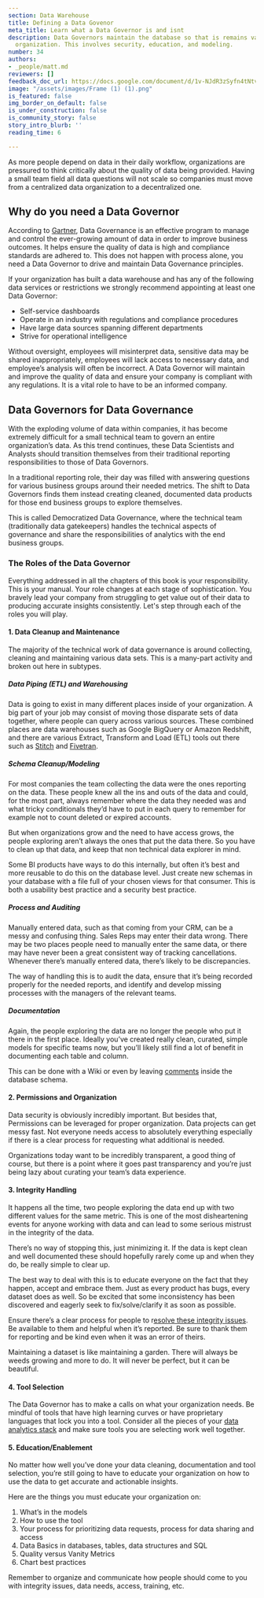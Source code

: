 ```yaml
---
section: Data Warehouse
title: Defining a Data Govenor
meta_title: Learn what a Data Governor is and isnt
description: Data Governors maintain the database so that is remains valuable to an
  organization. This involves security, education, and modeling.
number: 34
authors:
- _people/matt.md
reviewers: []
feedback_doc_url: https://docs.google.com/document/d/1v-NJdR3zSyfn4tNtvoTLM_52SJbS2lVLudaSVxlRXdw/edit?usp=sharing
image: "/assets/images/Frame (1) (1).png"
is_featured: false
img_border_on_default: false
is_under_construction: false
is_community_story: false
story_intro_blurb: ''
reading_time: 6

---
```

As more people depend on data in their daily workflow, organizations are pressured to think critically about the quality of data being provided. Having a small team field all data questions will not scale so companies must move from a centralized data organization to a decentralized one.

## Why do you need a Data Governor

According to [Gartner](https://www.gartner.com/webinar/1884416), Data Governance is an effective program to manage and control the ever-growing amount of data in order to improve business outcomes. It helps ensure the quality of data is high and compliance standards are adhered to. This does not happen with process alone, you need a Data Governor to drive and maintain Data Governance principles.

If your organization has built a data warehouse and has any of the following data services or restrictions we strongly recommend appointing at least one Data Governor:

* Self-service dashboards
* Operate in an industry with regulations and compliance procedures
* Have large data sources spanning different departments
* Strive for operational intelligence

Without oversight, employees will misinterpret data, sensitive data may be shared inappropriately, employees will lack access to necessary data, and employee’s analysis will often be incorrect. A Data Governor will maintain and improve the quality of data and ensure your company is compliant with any regulations. It is a vital role to have to be an informed company.

## Data Governors for Data Governance

With the exploding volume of data within companies, it has become extremely difficult for a small technical team to govern an entire organization’s data. As this trend continues, these Data Scientists and Analysts should transition themselves from their traditional reporting responsibilities to those of Data Governors.

In a traditional reporting role, their day was filled with answering questions for various business groups around their needed metrics. The shift to Data Governors finds them instead creating cleaned, documented data products for those end business groups to explore themselves.

This is called Democratized Data Governance, where the technical team (traditionally data gatekeepers) handles the technical aspects of governance and share the responsibilities of analytics with the end business groups.

### The Roles of the Data Governor

Everything addressed in all the chapters of this book is your responsibility. This is your manual. Your role changes at each stage of sophistication. You bravely lead your company from struggling to get value out of their data to producing accurate insights consistently. Let's step through each of the roles you will play.

#### 1. Data Cleanup and Maintenance

The majority of the technical work of data governance is around collecting, cleaning and maintaining various data sets. This is a many-part activity and broken out here in subtypes.

##### Data Piping (ETL) and Warehousing

Data is going to exist in many different places inside of your organization. A big part of your job may consist of moving those disparate sets of data together, where people can query across various sources. These combined places are data warehouses such as Google BigQuery or Amazon Redshift, and there are various Extract, Transform and Load (ETL) tools out there such as [Stitch](https://www.stitchdata.com/) and [Fivetran](https://fivetran.com/).

##### Schema Cleanup/Modeling

For most companies the team collecting the data were the ones reporting on the data. These people knew all the ins and outs of the data and could, for the most part, always remember where the data they needed was and what tricky conditionals they’d have to put in each query to remember for example not to count deleted or expired accounts.

But when organizations grow and the need to have access grows, the people exploring aren’t always the ones that put the data there. So you have to clean up that data, and keep that non technical data explorer in mind.

Some BI products have ways to do this internally, but often it’s best and more reusable to do this on the database level. Just create new schemas in your database with a file full of your chosen views for that consumer. This is both a usability best practice and a security best practice.

##### Process and Auditing

Manually entered data, such as that coming from your CRM, can be a messy and confusing thing. Sales Reps may enter their data wrong. There may be two places people need to manually enter the same data, or there may have never been a great consistent way of tracking cancellations. Whenever there’s manually entered data, there’s likely to be discrepancies.

The way of handling this is to audit the data, ensure that it’s being recorded properly for the needed reports, and identify and develop missing processes with the managers of the relevant teams.

##### Documentation

Again, the people exploring the data are no longer the people who put it there in the first place. Ideally you’ve created really clean, curated, simple models for specific teams now, but you’ll likely still find a lot of benefit in documenting each table and column.

This can be done with a Wiki or even by leaving [comments](https://www.postgresql.org/docs/9.1/static/sql-comment.html) inside the database schema.

#### 2. Permissions and Organization

Data security is obviously incredibly important. But besides that, Permissions can be leveraged for proper organization. Data projects can get messy fast. Not everyone needs access to absolutely everything especially if there is a clear process for requesting what additional is needed.

Organizations today want to be incredibly transparent, a good thing of course, but there is a point where it goes past transparency and you’re just being lazy about curating your team’s data experience.

#### 3. Integrity Handling

It happens all the time, two people exploring the data end up with two different values for the same metric. This is one of the most disheartening events for anyone working with data and can lead to some serious mistrust in the integrity of the data.

There’s no way of stopping this, just minimizing it. If the data is kept clean and well documented these should hopefully rarely come up and when they do, be really simple to clear up.

The best way to deal with this is to educate everyone on the fact that they happen, accept and embrace them. Just as every product has bugs, every dataset does as well. So be excited that some inconsistency has been discovered and eagerly seek to fix/solve/clarify it as soon as possible.

Ensure there’s a clear process for people to r[esolve these integrity issues](https://blog.chartio.com/posts/the-boy-scout-rule-for-data). Be available to them and helpful when it’s reported. Be sure to thank them for reporting and be kind even when it was an error of theirs.

Maintaining a dataset is like maintaining a garden. There will always be weeds growing and more to do. It will never be perfect, but it can be beautiful.

#### 4. Tool Selection

The Data Governor has to make a calls on what your organization needs. Be mindful of tools that have high learning curves or have proprietary languages that lock you into a tool. Consider all the pieces of your [data analytics stack](https://dataschool.com/data-governance/evaluating-data-stack-technologies/) and make sure tools you are selecting work well together.

#### 5. Education/Enablement

No matter how well you’ve done your data cleaning, documentation and tool selection, you’re still going to have to educate your organization on how to use the data to get accurate and actionable insights.

Here are the things you must educate your organization on:

1. What’s in the models
2. How to use the tool
3. Your process for prioritizing data requests, process for data sharing and access
4. Data Basics in databases, tables, data structures and SQL
5. Quality versus Vanity Metrics
6. Chart best practices

Remember to organize and communicate how people should come to you with integrity issues, data needs, access, training, etc.